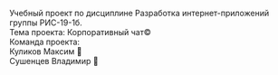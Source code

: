 ﻿Учебный проект по дисциплине Разработка интернет-приложений группы РИС-19-1б.\
Тема проекта: Корпоративный чат©\
Команда проекта:\
Куликов Максим 👨‍\
Сушенцев Владимир 🙋
